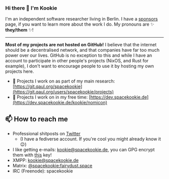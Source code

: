 ### Hi there 👋 I'm Kookie

I'm an independent software researcher living in Berlin. 
I have a [sponsors] page, if you want to learn more about the work I do.
My pronouns are ✨ **they/them** ✨!

---

**Most of my projects are not hosted on GitHub!** I believe that the internet should be a decentralised network, 
and that companies have far too much power over our lives.
GitHub is no exception to this and while I have an account to participate in other people's projects (NixOS, and Rust for example),
I don't want to encourage people to use it by hosting my own projects here. 

* 🔧 Projects I work on as part of my main research: [https://git.qaul.org/spacekookie](https://git.qaul.org/users/spacekookie/projects)
* 🍵 Projects I work on in my free time: [https://dev.spacekookie.de](https://dev.spacekookie.de/kookie/nomicon)

[sponsors]: https://github.com/sponsors/spacekookie

## 📫 How to reach me

* Professional shitposts on [Twitter](https://twitter.com/spacekookie)
  * (I have a fediverse account. If you're cool you might already know it 😉)
* I like getting e-mails: kookie@spacekookie.de, you can GPG encrypt them with [this][key] key!
* XMPP: kookie@spacekookie.de
* Matrix: [@spacekookie:fairydust.space](https://matrix.to/#/@spacekookie:fairydust.space)
* IRC (Freenode): spacekookie

[key]: https://spacekookie.de/555F2E4B6F87F91A4110.txt
